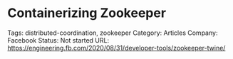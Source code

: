 # Containerizing Zookeeper

Tags: distributed-coordination, zookeeper
Category: Articles
Company: Facebook
Status: Not started
URL: https://engineering.fb.com/2020/08/31/developer-tools/zookeeper-twine/